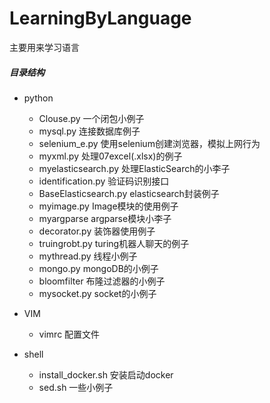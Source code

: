 # LearningByLanguage
主要用来学习语言


##### 目录结构
 + python
   - Clouse.py      一个闭包小例子  
   - mysql.py       连接数据库例子
   - selenium_e.py   使用selenium创建浏览器，模拟上网行为
   - myxml.py        处理07excel(.xlsx)的例子
   - myelasticsearch.py   处理ElasticSearch的小李子
   - identification.py    验证码识别接口
   - BaseElasticsearch.py   elasticsearch封装例子
   - myimage.py          Image模块的使用例子
   - myargparse          argparse模块小李子
   - decorator.py          装饰器使用例子
   - truingrobt.py         turing机器人聊天的例子
   - mythread.py          线程小例子
   - mongo.py              mongoDB的小例子
   - bloomfilter            布隆过滤器的小例子
   - mysocket.py            socket的小例子
 + VIM
   - vimrc         配置文件

 + shell
   - install_docker.sh    安装启动docker
   - sed.sh         一些小例子

